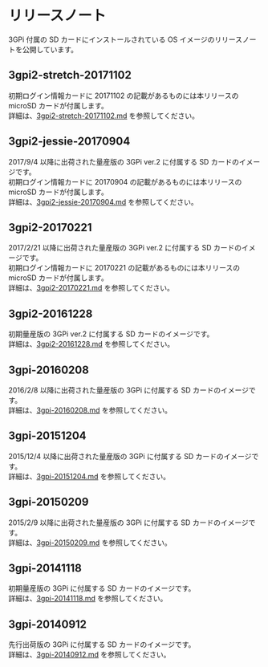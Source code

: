 # リリースノート  
3GPi 付属の SD カードにインストールされている OS イメージのリリースノートを公開しています。  

## 3gpi2-stretch-20171102  
  初期ログイン情報カードに 20171102 の記載があるものには本リリースの microSD カードが付属します。  
  詳細は、[3gpi2-stretch-20171102.md](./3gpi2-stretch-20171102.md) を参照してください。  

## 3gpi2-jessie-20170904  
  2017/9/4 以降に出荷された量産版の 3GPi ver.2 に付属する SD カードのイメージです。  
  初期ログイン情報カードに 20170904 の記載があるものには本リリースの microSD カードが付属します。  
  詳細は、[3gpi2-jessie-20170904.md](./3gpi2-jessie-20170904.md) を参照してください。  

## 3gpi2-20170221  
  2017/2/21 以降に出荷された量産版の 3GPi ver.2 に付属する SD カードのイメージです。  
  初期ログイン情報カードに 20170221 の記載があるものには本リリースの microSD カードが付属します。  
  詳細は、[3gpi2-20170221.md](./3gpi2-20170221.md) を参照してください。  

## 3gpi2-20161228  
  初期量産版の 3GPi ver.2 に付属する SD カードのイメージです。  
  詳細は、[3gpi2-20161228.md](./3gpi2-20161228.md) を参照してください。  

## 3gpi-20160208  
  2016/2/8 以降に出荷された量産版の 3GPi に付属する SD カードのイメージです。  
  詳細は、[3gpi-20160208.md](./3gpi-20160208.md) を参照してください。  

## 3gpi-20151204  
  2015/12/4 以降に出荷された量産版の 3GPi に付属する SD カードのイメージです。  
  詳細は、[3gpi-20151204.md](./3gpi-20151204.md) を参照してください。  

## 3gpi-20150209  
  2015/2/9 以降に出荷された量産版の 3GPi に付属する SD カードのイメージです。  
  詳細は、[3gpi-20150209.md](./3gpi-20150209.md) を参照してください。  

## 3gpi-20141118  
  初期量産版の 3GPi に付属する SD カードのイメージです。  
  詳細は、[3gpi-20141118.md](./3gpi-20141118.md) を参照してください。  

## 3gpi-20140912  
  先行出荷版の 3GPi に付属する SD カードのイメージです。  
  詳細は、[3gpi-20140912.md](./3gpi-20140912.md) を参照してください。  
